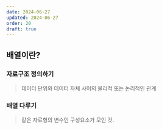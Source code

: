 ```yaml
---
date: 2024-06-27
updated: 2024-06-27
order: 20
draft: true
---
```

## 배열이란?

### 자료구조 정의하기

> 데이터 단위와 데이터 자체 사이의 물리적 또는 논리적인 관계

### 배열 다루기

> 같은 자료형의 변수인 구성요소가 모인 것.